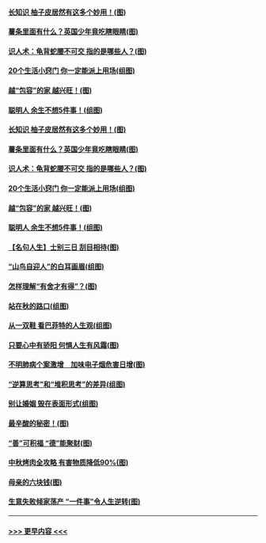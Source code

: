 #### [长知识 柚子皮居然有这多个妙用！(图)](../pages/p8/907425.md?t=09172255) 
#### [薯条里面有什么？英国少年竟吃瞎眼睛(图)](../pages/p8/907381.md?t=09172255) 
#### [识人术：龟背蛇腰不可交 指的是哪些人？(图)](../pages/p8/907503.md?t=09172255) 
#### [20个生活小窍门 你一定能派上用场(组图)](../pages/p8/907510.md?t=09172255) 
#### [越“包容”的家 越兴旺！(图)](../pages/p8/907328.md?t=09172255) 
#### [聪明人 余生不想5件事！(组图)](../pages/p8/907364.md?t=09172255) 
#### [长知识 柚子皮居然有这多个妙用！(图)](../pages/p8/907425.md?t=09172255) 
#### [薯条里面有什么？英国少年竟吃瞎眼睛(图)](../pages/p8/907381.md?t=09172255) 
#### [识人术：龟背蛇腰不可交 指的是哪些人？(图)](../pages/p8/907503.md?t=09172255) 
#### [20个生活小窍门 你一定能派上用场(组图)](../pages/p8/907510.md?t=09172255) 
#### [越“包容”的家 越兴旺！(图)](../pages/p8/907328.md?t=09172255) 
#### [聪明人 余生不想5件事！(组图)](../pages/p8/907364.md?t=09172255) 
#### [【名句人生】士别三日 刮目相待(图)](../pages/p8/906988.md?t=09172255) 
#### [“山鸟自迎人”的白耳画眉(组图)](../pages/p8/907332.md?t=09172255) 
#### [怎样理解“有舍才有得”？(图)](../pages/p8/906872.md?t=09172255) 
#### [站在秋的路口(组图)](../pages/p8/906914.md?t=09172255) 
#### [从一双鞋 看巴菲特的人生观(组图)](../pages/p8/907311.md?t=09172255) 
#### [只要心中有骄阳 何惧人生有风霜(图)](../pages/p8/907320.md?t=09172255) 
#### [不明肺病个案激增　加味电子烟危害日增(图)](../pages/p8/907307.md?t=09172255) 
#### [“逆算思考”和“堆积思考”的差异(组图)](../pages/p8/907229.md?t=09172255) 
#### [别让婚姻 毁在表面形式(组图)](../pages/p8/907118.md?t=09172255) 
#### [最辛酸的秘密！(图)](../pages/p8/906327.md?t=09172255) 
#### [“善”可积福 “德”能聚财(图)](../pages/p8/906906.md?t=09172255) 
#### [中秋烤肉全攻略 有害物质降低90%(图)](../pages/p8/907227.md?t=09172255) 
#### [母亲的六块钱(图)](../pages/p8/907107.md?t=09172255) 
#### [生意失败倾家荡产 “一件事”令人生逆转(图)](../pages/p8/907101.md?t=09172255) 

----
#### [ >>> 更早内容 <<< ](../indexes/p8-earlier.md)
